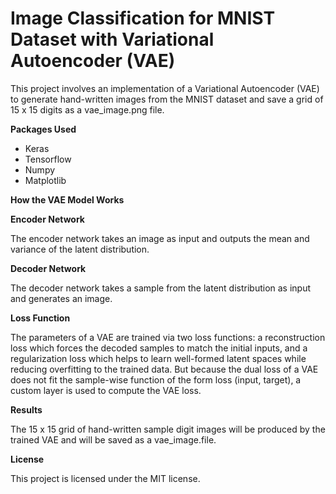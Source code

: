 # **Image Classification for MNIST Dataset with Variational Autoencoder (VAE)**

This project involves an implementation of a Variational Autoencoder (VAE) to generate hand-written images from the MNIST dataset and save a grid of 15 x 15 digits as a vae\_image.png file.

**Packages Used**

- Keras
- Tensorflow
- Numpy
- Matplotlib

**How the VAE Model Works**

**Encoder Network**

The encoder network takes an image as input and outputs the mean and variance of the latent distribution.

**Decoder Network**

The decoder network takes a sample from the latent distribution as input and generates an image.

**Loss Function**

The parameters of a VAE are trained via two loss functions: a reconstruction loss which forces the decoded samples to match the initial inputs, and a regularization loss which helps to learn well-formed latent spaces while reducing overfitting to the trained data. But because the dual loss of a VAE does not fit the sample-wise function of the form loss (input, target), a custom layer is used to compute the VAE loss.

**Results**

The 15 x 15 grid of hand-written sample digit images will be produced by the trained VAE and will be saved as a vae\_image.file.

**License**

This project is licensed under the MIT license.
